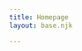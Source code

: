 ```yaml
---
title: Homepage
layout: base.njk

---
```


<!-- ## Posts
{% include "partials/postlist.njk" %} -->





<!-- ## Cat of the day -->

<!-- <img src="{{ catpic }}" /> -->